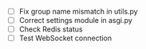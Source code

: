 - [ ] Fix group name mismatch in utils.py
- [ ] Correct settings module in asgi.py
- [ ] Check Redis status
- [ ] Test WebSocket connection
